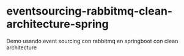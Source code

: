 # eventsourcing-rabbitmq-clean-architecture-spring
Demo usando event sourcing con rabbitmq en springboot con clean architecture
